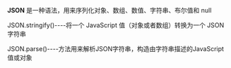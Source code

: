**JSON** 是一种语法，用来序列化对象、数组、数值、字符串、布尔值和 null 

JSON.stringify()----将一个 JavaScript 值（对象或者数组）转换为一个 JSON 字符串

JSON.parse()----方法用来解析JSON字符串，构造由字符串描述的JavaScript值或对象